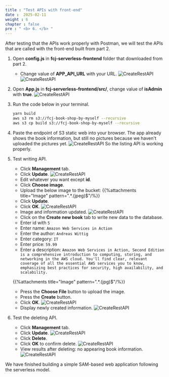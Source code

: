 ```yaml
---
title : "Test APIs with front-end"
date :  2025-02-11
weight : 6
chapter : false
pre : " <b> 6. </b> "
---
```

After testing that the APIs work properly with Postman, we will test the APIs that are called with the front-end built from part 2.

1. Open **config.js** in **fcj-serverless-frontend** folder that downloaded from part 2.
    - Change value of **APP_API_URL** with your URL.
      ![CreateRestAPI](/images/temp/1/91.png?width=90pc)
      ![CreateRestAPI](/images/temp/1/92.png?width=90pc)

2. Open **App.js** in **fcj-serverless-frontend/src/**, change value of **isAdmin** with **true**.
    ![CreateRestAPI](/images/temp/1/93.png?width=90pc)

3. Run the code below in your terminal.

    ```bash
    yarn build
    aws s3 rm s3://fcj-book-shop-by-myself --recursive
    aws s3 cp build s3://fcj-book-shop-by-myself --recursive
    ```

4. Paste the endpoint of S3 static web into your browser. The app already shows the book information, but still no pictures because we haven't uploaded the pictures yet.
    ![CreateRestAPI](/images/temp/1/94.png?width=90pc)
So the listing API is working properly.

5. Test writing API.
    - Click **Management** tab.
    - Click **Update**.
      ![CreateRestAPI](/images/temp/1/95.png?width=90pc)
    - Edit whatever you want except **id**.
    - Click **Choose image**.
    - Upload the below image to the bucket:
    {{%attachments title="Image" pattern=".*\.(jpeg)$"/%}}
    - Click **Update**.
    - Click **OK**.
      ![CreateRestAPI](/images/temp/1/96.png?width=90pc)
    - Image and information updated.
      ![CreateRestAPI](/images/temp/1/97.png?width=90pc)
    - Click on the **Create new book** tab to write new data to the database.
    - Enter id with `5`
    - Enter name: `Amazon Web Services in Action`
    - Enter the author: `Andreas Wittig`
    - Enter category: `IT`
    - Enter price: `59.99`
    - Enter a description: `Amazon Web Services in Action, Second Edition is a comprehensive introduction to computing, storing, and networking in the AWS cloud. You'll find clear, relevant coverage of all the essential AWS services you to know, emphasizing best practices for security, high availability, and scalability.`

    {{%attachments title="Image" pattern=".*\.(jpg)$"/%}}

    - Press the **Choose File** button to upload the image.
    - Press the **Create** button.
    - Click **OK**.
      ![CreateRestAPI](/images/temp/1/98.png?width=90pc)
    - Display newly created information.
      ![CreateRestAPI](/images/temp/1/99.png?width=90pc)

6. Test the deleting API.
    - Click **Management** tab.
    - Click **Update**.
      ![CreateRestAPI](/images/temp/1/100.png?width=90pc)
    - Click **Delete**.
    - Click **OK** to confirm delete.
      ![CreateRestAPI](/images/temp/1/101.png?width=90pc)
    - View results after deleting: no appearing book information.
      ![CreateRestAPI](/images/temp/1/102.png?width=90pc)
  
We have finished building a simple SAM-based web application following the serverless model.

